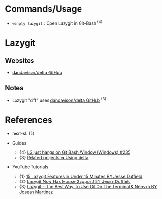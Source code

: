# Commands/Usage

* `winpty lazygit` : Open Lazygit in Git-Bash <sup>{4}</sup>

# Lazygit

## Websites

* [dandavison/delta GitHub](https://github.com/dandavison/delta)

## Notes

* Lazygit "diff" uses [dandavison/delta GitHub](https://github.com/dandavison/delta) <sup>{3}</sup>

# References

* next-sl: {5}

* Guides
  * {4} [LG just hangs on Git Bash Window (Windows) #235](https://github.com/jesseduffield/lazygit/issues/235)
  * {3} [Related projects => Using delta](https://dandavison.github.io/delta/related-projects.html)

* YouTube Tutorials
  * {1} [15 Lazygit Features In Under 15 Minutes BY Jesse Duffield](https://www.youtube.com/watch?v=CPLdltN7wgE)
  * {2} [Lazygit Now Has Mouse Support! BY Jesse Duffield](https://www.youtube.com/watch?v=F7TCWUO9vt4)
  * {3} [Lazygit - The Best Way To Use Git On The Terminal & Neovim BY Josean Martinez](https://www.youtube.com/watch?v=Ihg37znaiBo)
